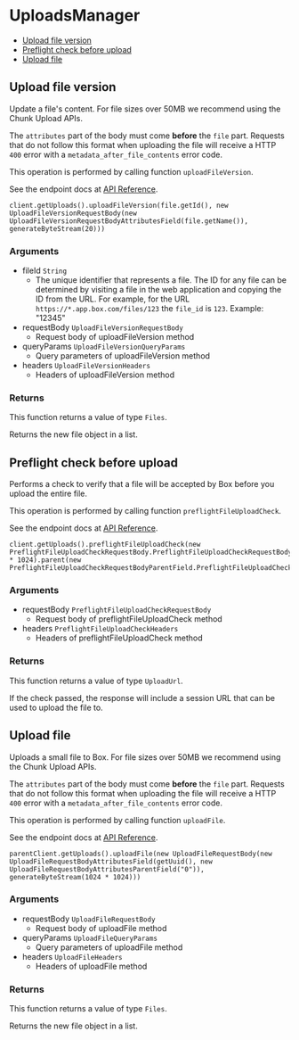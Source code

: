 # UploadsManager


- [Upload file version](#upload-file-version)
- [Preflight check before upload](#preflight-check-before-upload)
- [Upload file](#upload-file)

## Upload file version

Update a file's content. For file sizes over 50MB we recommend
using the Chunk Upload APIs.

The `attributes` part of the body must come **before** the
`file` part. Requests that do not follow this format when
uploading the file will receive a HTTP `400` error with a
`metadata_after_file_contents` error code.

This operation is performed by calling function `uploadFileVersion`.

See the endpoint docs at
[API Reference](https://developer.box.com/reference/post-files-id-content/).

<!-- sample post_files_id_content -->
```
client.getUploads().uploadFileVersion(file.getId(), new UploadFileVersionRequestBody(new UploadFileVersionRequestBodyAttributesField(file.getName()), generateByteStream(20)))
```

### Arguments

- fileId `String`
  - The unique identifier that represents a file.  The ID for any file can be determined by visiting a file in the web application and copying the ID from the URL. For example, for the URL `https://*.app.box.com/files/123` the `file_id` is `123`. Example: "12345"
- requestBody `UploadFileVersionRequestBody`
  - Request body of uploadFileVersion method
- queryParams `UploadFileVersionQueryParams`
  - Query parameters of uploadFileVersion method
- headers `UploadFileVersionHeaders`
  - Headers of uploadFileVersion method


### Returns

This function returns a value of type `Files`.

Returns the new file object in a list.


## Preflight check before upload

Performs a check to verify that a file will be accepted by Box
before you upload the entire file.

This operation is performed by calling function `preflightFileUploadCheck`.

See the endpoint docs at
[API Reference](https://developer.box.com/reference/options-files-content/).

<!-- sample options_files_content -->
```
client.getUploads().preflightFileUploadCheck(new PreflightFileUploadCheckRequestBody.PreflightFileUploadCheckRequestBodyBuilder().name(newFileName).size(1024 * 1024).parent(new PreflightFileUploadCheckRequestBodyParentField.PreflightFileUploadCheckRequestBodyParentFieldBuilder().id("0").build()).build())
```

### Arguments

- requestBody `PreflightFileUploadCheckRequestBody`
  - Request body of preflightFileUploadCheck method
- headers `PreflightFileUploadCheckHeaders`
  - Headers of preflightFileUploadCheck method


### Returns

This function returns a value of type `UploadUrl`.

If the check passed, the response will include a session URL that
can be used to upload the file to.


## Upload file

Uploads a small file to Box. For file sizes over 50MB we recommend
using the Chunk Upload APIs.

The `attributes` part of the body must come **before** the
`file` part. Requests that do not follow this format when
uploading the file will receive a HTTP `400` error with a
`metadata_after_file_contents` error code.

This operation is performed by calling function `uploadFile`.

See the endpoint docs at
[API Reference](https://developer.box.com/reference/post-files-content/).

<!-- sample post_files_content -->
```
parentClient.getUploads().uploadFile(new UploadFileRequestBody(new UploadFileRequestBodyAttributesField(getUuid(), new UploadFileRequestBodyAttributesParentField("0")), generateByteStream(1024 * 1024)))
```

### Arguments

- requestBody `UploadFileRequestBody`
  - Request body of uploadFile method
- queryParams `UploadFileQueryParams`
  - Query parameters of uploadFile method
- headers `UploadFileHeaders`
  - Headers of uploadFile method


### Returns

This function returns a value of type `Files`.

Returns the new file object in a list.


